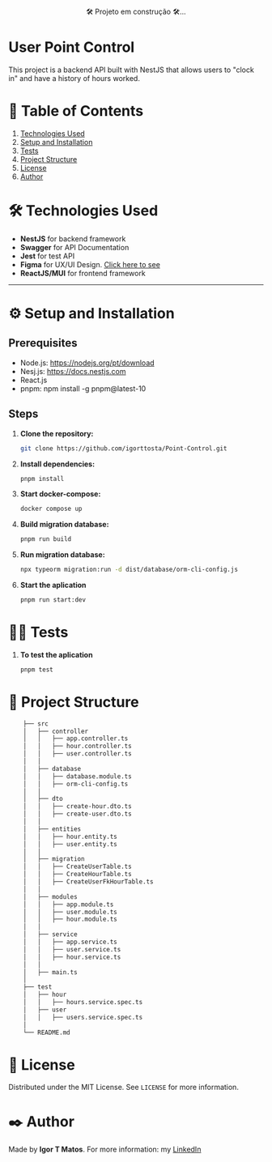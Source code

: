 <div class="status-bar" style="text-align: center;"> 🛠 Projeto em construção 🛠... </div>

# User Point Control

This project is a backend API built with NestJS that allows users to "clock in" and have a history of hours worked.

# 📑 Table of Contents

1.  [Technologies Used](#technologies-used)
2.  [Setup and Installation](#setup-and-installation)
3.  [Tests](#tests)
4.  [Project Structure](#project-structure)
5.  [License](#license)
6.  [Author](#author)


<h1 id="technologies-used">🛠 Technologies Used </h1>

- **NestJS** for backend framework
- **Swagger** for API Documentation
- **Jest** for test API
- **Figma** for UX/UI Design. [Click here to see](https://www.figma.com/design/qjvh3WoOo0X3doftAy7CSy/Point-Control?node-id=0-1&p=f&t=fLpV7KfxsjWhCqkp-0)
- **ReactJS/MUI** for frontend framework

---
<h1 id="setup-and-installation">⚙️ Setup and Installation </h1>

## Prerequisites

- Node.js: https://nodejs.org/pt/download
- Nesj.js: https://docs.nestjs.com
- React.js
- pnpm: npm install -g pnpm@latest-10

## Steps

1. **Clone the repository:**
    ```bash
    git clone https://github.com/igorttosta/Point-Control.git
    ```
2. **Install dependencies:**
    ```bash
    pnpm install
    ```
3. **Start docker-compose:**
    ```bash
    docker compose up
    ```
4. **Build migration database:**
    ```bash
    pnpm run build
    ```
5. **Run migration database:**
    ```bash
    npx typeorm migration:run -d dist/database/orm-cli-config.js
    ```
6. **Start the aplication**
    ```bash
    pnpm run start:dev
    ```

<h1 id="tests">🧑‍💻 Tests </h1>

1. **To test the aplication**
    ```bash
    pnpm test
    ```

<h1 id="project-structure">📂 Project Structure </h1>

```bash
    ├── src
    │   ├── controller
    │   │   ├── app.controller.ts
    │   │   ├── hour.controller.ts
    │   │   ├── user.controller.ts
    │   │
    │   ├── database
    │   │   ├── database.module.ts
    │   │   ├── orm-cli-config.ts
    │   │
    │   ├── dto
    │   │   ├── create-hour.dto.ts
    │   │   ├── create-user.dto.ts
    │   │
    │   ├── entities
    │   │   ├── hour.entity.ts
    │   │   ├── user.entity.ts
    │   │
    │   ├── migration
    │   │   ├── CreateUserTable.ts
    │   │   ├── CreateHourTable.ts
    │   │   ├── CreateUserFkHourTable.ts
    │   │
    │   ├── modules
    │   │   ├── app.module.ts
    │   │   ├── user.module.ts
    │   │   ├── hour.module.ts
    │   │
    │   ├── service
    │   │   ├── app.service.ts
    │   │   ├── user.service.ts
    │   │   ├── hour.service.ts
    │   │
    │   ├── main.ts
    │
    ├── test
    │   ├── hour
    │   │   ├── hours.service.spec.ts
    │   ├── user
    │   │   ├── users.service.spec.ts
    │   
    └── README.md
 ```

<h1 id="license">📜 License </h1>

Distributed under the MIT License. See `LICENSE` for more information.

<h1 id="author">✒️ Author </h1>

Made by **Igor T Matos**. For more information: my [LinkedIn](https://www.linkedin.com/in/matos-igor-tosta/)